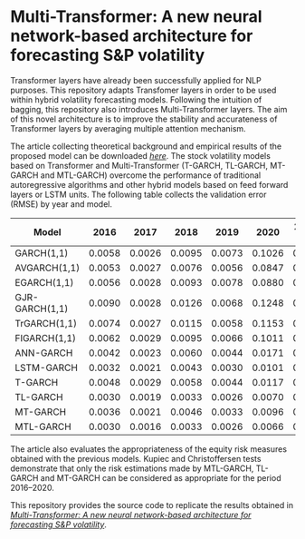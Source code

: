 # Multi-Transformer: A new neural network-based architecture for forecasting S&P volatility
Transformer layers have already been successfully applied for NLP purposes. This repository adapts Transfomer layers in order to be used within hybrid volatility forecasting models. Following the intuition of bagging, this repository also introduces Multi-Transformer layers. The aim of this novel architecture is to improve the stability and accurateness of Transformer layers by averaging multiple attention mechanism.

The article collecting theoretical background and empirical results of the proposed model can be downloaded [*here*](https://doi.org/10.3390/math9151794). The stock volatility models based on Transformer and Multi-Transformer (T-GARCH, TL-GARCH, MT-GARCH and MTL-GARCH) overcome the performance of traditional autoregressive algorithms and other hybrid models based on feed forward layers or LSTM units. The following table collects the validation error (RMSE) by year and model.

Model           |  2016  |  2017  |  2018  |  2019  |  2020  | 2016-2020 | 
--------------- | ------ | ------ | ------ | ------ | ------ | --------- |
   GARCH(1,1)   | 0.0058 | 0.0026 | 0.0095 | 0.0073 | 0.1026 |   0.0464  |
  AVGARCH(1,1)  | 0.0053 | 0.0027 | 0.0076 | 0.0056 | 0.0847 |   0.0383  |
  EGARCH(1,1)   | 0.0056 | 0.0028 | 0.0093 | 0.0078 | 0.0880 |   0.0399  |
 GJR-GARCH(1,1) | 0.0090 | 0.0028 | 0.0126 | 0.0068 | 0.1248 |   0.0565  |
  TrGARCH(1,1)  | 0.0074 | 0.0027 | 0.0115 | 0.0058 | 0.1153 |   0.0521  |
  FIGARCH(1,1)  | 0.0062 | 0.0029 | 0.0095 | 0.0066 | 0.1011 |   0.0457  |
  ANN-GARCH     | 0.0042 | 0.0023 | 0.0060 | 0.0044 | 0.0171 |   0.0086  |
  LSTM-GARCH    | 0.0032 | 0.0021 | 0.0043 | 0.0030 | 0.0101 |   0.0054  |
  T-GARCH       | 0.0048 | 0.0029 | 0.0058 | 0.0044 | 0.0117 |   0.0067  |
  TL-GARCH      | 0.0030 | 0.0019 | 0.0033 | 0.0026 | 0.0070 |   0.0040  |
  MT-GARCH      | 0.0036 | 0.0021 | 0.0046 | 0.0033 | 0.0096 |   0.0054  |
  MTL-GARCH     | 0.0030 | 0.0016 | 0.0033 | 0.0026 | 0.0066 |   0.0038  |

The article also evaluates the appropriateness of the equity risk measures obtained with the previous models. Kupiec and Christoffersen tests demonstrate that only the risk estimations made by MTL-GARCH, TL-GARCH and MT-GARCH can be considered as appropriate for the period 2016–2020.

This repository provides the source code to replicate the results obtained in [*Multi-Transformer: A new neural network-based architecture for forecasting S&P volatility*](https://doi.org/10.3390/math9151794).
